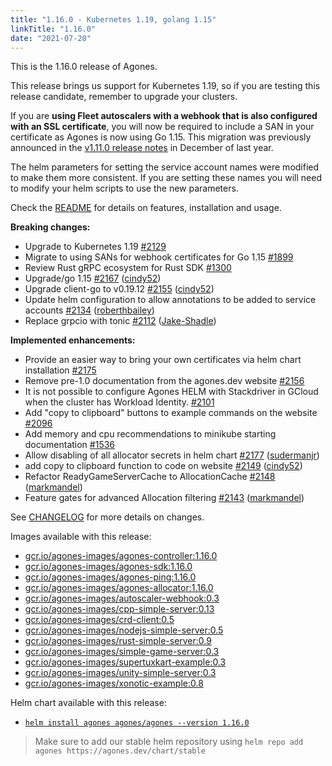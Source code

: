 ```yaml
---
title: "1.16.0 - Kubernetes 1.19, golang 1.15"
linkTitle: "1.16.0"
date: "2021-07-20"
---
```


This is the 1.16.0 release of Agones.

This release brings us support for Kubernetes 1.19, so if you are testing this release candidate, remember to upgrade your clusters.

If you are **using Fleet autoscalers with a webhook that is also configured with an SSL certificate**, you will now be required to include a SAN in your certificate as Agones is now using Go 1.15. This migration was previously announced in the [v1.11.0 release notes](https://agones.dev/site/blog/2020/12/22/1.11.0-kubernetes-1.17-and-rest-api-for-allocation/) in December of last year.

The helm parameters for setting the service account names were modified to make them more consistent. If you are setting these
names you will need to modify your helm scripts to use the new parameters.

Check the <a href="https://github.com/googleforgames/agones/tree/release-1.16.0" >README</a> for details on features, installation and usage.

**Breaking changes:**

- Upgrade to Kubernetes 1.19 [\#2129](https://github.com/googleforgames/agones/issues/2129)
- Migrate to using SANs for webhook certificates for Go 1.15 [\#1899](https://github.com/googleforgames/agones/issues/1899)
- Review Rust gRPC ecosystem for Rust SDK [\#1300](https://github.com/googleforgames/agones/issues/1300)
- Upgrade/go 1.15 [\#2167](https://github.com/googleforgames/agones/pull/2167) ([cindy52](https://github.com/cindy52))
- Upgrade client-go to v0.19.12 [\#2155](https://github.com/googleforgames/agones/pull/2155) ([cindy52](https://github.com/cindy52))
- Update helm configuration to allow annotations to be added to service accounts [\#2134](https://github.com/googleforgames/agones/pull/2134) ([roberthbailey](https://github.com/roberthbailey))
- Replace grpcio with tonic [\#2112](https://github.com/googleforgames/agones/pull/2112) ([Jake-Shadle](https://github.com/Jake-Shadle))

**Implemented enhancements:**

- Provide an easier way to bring your own certificates via helm chart installation [\#2175](https://github.com/googleforgames/agones/issues/2175)
- Remove pre-1.0 documentation from the agones.dev website [\#2156](https://github.com/googleforgames/agones/issues/2156)
- It is not possible to configure Agones HELM with Stackdriver in GCloud when the cluster has Workload Identity. [\#2101](https://github.com/googleforgames/agones/issues/2101)
- Add "copy to clipboard" buttons to example commands on the website [\#2096](https://github.com/googleforgames/agones/issues/2096)
- Add memory and cpu recommendations to minikube starting documentation [\#1536](https://github.com/googleforgames/agones/issues/1536)
- Allow disabling of all allocator secrets in helm chart [\#2177](https://github.com/googleforgames/agones/pull/2177) ([sudermanjr](https://github.com/sudermanjr))
- add copy to clipboard function to code on website [\#2149](https://github.com/googleforgames/agones/pull/2149) ([cindy52](https://github.com/cindy52))
- Refactor ReadyGameServerCache to AllocationCache [\#2148](https://github.com/googleforgames/agones/pull/2148) ([markmandel](https://github.com/markmandel))
- Feature gates for advanced Allocation filtering [\#2143](https://github.com/googleforgames/agones/pull/2143) ([markmandel](https://github.com/markmandel))

See <a href="https://github.com/googleforgames/agones/blob/release-1.16.0/CHANGELOG.md" >CHANGELOG</a> for more details on changes.

Images available with this release:

- [gcr.io/agones-images/agones-controller:1.16.0](https://gcr.io/agones-images/agones-controller:1.16.0)
- [gcr.io/agones-images/agones-sdk:1.16.0](https://gcr.io/agones-images/agones-sdk:1.16.0)
- [gcr.io/agones-images/agones-ping:1.16.0](https://gcr.io/agones-images/agones-ping:1.16.0)
- [gcr.io/agones-images/agones-allocator:1.16.0](https://gcr.io/agones-images/agones-allocator:1.16.0)
- [gcr.io/agones-images/autoscaler-webhook:0.3](https://gcr.io/agones-images/autoscaler-webhook:0.3)
- [gcr.io/agones-images/cpp-simple-server:0.13](https://gcr.io/agones-images/cpp-simple-server:0.13)
- [gcr.io/agones-images/crd-client:0.5](https://gcr.io/agones-images/crd-client:0.5)
- [gcr.io/agones-images/nodejs-simple-server:0.5](https://gcr.io/agones-images/nodejs-simple-server:0.5)
- [gcr.io/agones-images/rust-simple-server:0.9](https://gcr.io/agones-images/rust-simple-server:0.9)
- [gcr.io/agones-images/simple-game-server:0.3](https://gcr.io/agones-images/simple-game-server:0.3)
- [gcr.io/agones-images/supertuxkart-example:0.3](https://gcr.io/agones-images/supertuxkart-example:0.3)
- [gcr.io/agones-images/unity-simple-server:0.3](https://gcr.io/agones-images/unity-simple-server:0.3)
- [gcr.io/agones-images/xonotic-example:0.8](https://gcr.io/agones-images/xonotic-example:0.8)

Helm chart available with this release:

- <a href="https://agones.dev/chart/stable/agones-1.16.0.tgz" >
  <code>helm install agones agones/agones --version 1.16.0</code></a>

> Make sure to add our stable helm repository using `helm repo add agones https://agones.dev/chart/stable`

